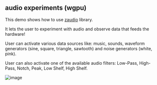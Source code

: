 ## audio experiments (wgpu)

This demo shows how to use [zaudio](https://github.com/michal-z/zig-gamedev/tree/main/libs/zaudio) library.

It lets the user to experiment with audio and observe data that feeds the hardware!

User can activate various data sources like: music, sounds, waveform generators (sine, square, triangle, sawtooth) and noise generators (white, pink).

User can also activate one of the available audio filters: Low-Pass, High-Pass, Notch, Peak, Low Shelf, High Shelf.

![image](screenshot.png)
